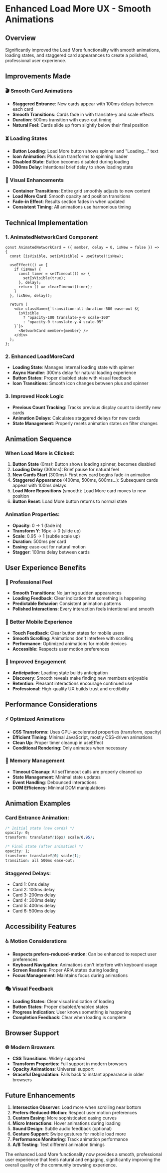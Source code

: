# Enhanced Load More UX - Smooth Animations

## Overview
Significantly improved the Load More functionality with smooth animations, loading states, and staggered card appearances to create a polished, professional user experience.

## Improvements Made

### 🎬 **Smooth Card Animations**
- **Staggered Entrance**: New cards appear with 100ms delays between each card
- **Smooth Transitions**: Cards fade in with translate-y and scale effects
- **Duration**: 500ms transition with ease-out timing
- **Natural Feel**: Cards slide up from slightly below their final position

### ⏳ **Loading States**
- **Button Loading**: Load More button shows spinner and "Loading..." text
- **Icon Animation**: Plus icon transforms to spinning loader
- **Disabled State**: Button becomes disabled during loading
- **300ms Delay**: Intentional brief delay to show loading state

### 🎨 **Visual Enhancements**
- **Container Transitions**: Entire grid smoothly adjusts to new content
- **Load More Card**: Smooth opacity and position transitions
- **Fade-in Effect**: Results section fades in when updated
- **Consistent Timing**: All animations use harmonious timing

## Technical Implementation

### 1. **AnimatedNetworkCard Component**
```tsx
const AnimatedNetworkCard = ({ member, delay = 0, isNew = false }) => {
  const [isVisible, setIsVisible] = useState(!isNew);

  useEffect(() => {
    if (isNew) {
      const timer = setTimeout(() => {
        setIsVisible(true);
      }, delay);
      return () => clearTimeout(timer);
    }
  }, [isNew, delay]);

  return (
    <div className={`transition-all duration-500 ease-out ${
      isVisible 
        ? "opacity-100 translate-y-0 scale-100"
        : "opacity-0 translate-y-4 scale-95"
    }`}>
      <NetworkCard member={member} />
    </div>
  );
};
```

### 2. **Enhanced LoadMoreCard**
- **Loading State**: Manages internal loading state with spinner
- **Async Handler**: 300ms delay for natural loading experience
- **Button States**: Proper disabled state with visual feedback
- **Icon Transitions**: Smooth icon changes between plus and spinner

### 3. **Improved Hook Logic**
- **Previous Count Tracking**: Tracks previous display count to identify new cards
- **Animation Delays**: Calculates staggered delays for new cards
- **State Management**: Properly resets animation states on filter changes

## Animation Sequence

### When Load More is Clicked:
1. **Button State** (0ms): Button shows loading spinner, becomes disabled
2. **Loading Delay** (300ms): Brief pause for natural feel
3. **New Cards Start** (300ms): First new card begins fade-in animation
4. **Staggered Appearance** (400ms, 500ms, 600ms...): Subsequent cards appear with 100ms delays
5. **Load More Repositions** (smooth): Load More card moves to new position
6. **Button Reset**: Load More button returns to normal state

### Animation Properties:
- **Opacity**: 0 → 1 (fade in)
- **Transform Y**: 16px → 0 (slide up)
- **Scale**: 0.95 → 1 (subtle scale up)
- **Duration**: 500ms per card
- **Easing**: ease-out for natural motion
- **Stagger**: 100ms delay between cards

## User Experience Benefits

### 🚀 **Professional Feel**
- **Smooth Transitions**: No jarring sudden appearances
- **Loading Feedback**: Clear indication that something is happening
- **Predictable Behavior**: Consistent animation patterns
- **Polished Interactions**: Every interaction feels intentional and smooth

### 📱 **Better Mobile Experience**
- **Touch Feedback**: Clear button states for mobile users
- **Smooth Scrolling**: Animations don't interfere with scrolling
- **Performance**: Optimized animations for mobile devices
- **Accessible**: Respects user motion preferences

### 🎯 **Improved Engagement**
- **Anticipation**: Loading state builds anticipation
- **Discovery**: Smooth reveals make finding new members enjoyable
- **Retention**: Pleasant interactions encourage continued use
- **Professional**: High-quality UX builds trust and credibility

## Performance Considerations

### ⚡ **Optimized Animations**
- **CSS Transforms**: Uses GPU-accelerated properties (transform, opacity)
- **Efficient Timing**: Minimal JavaScript, mostly CSS-driven animations
- **Clean Up**: Proper timer cleanup in useEffect
- **Conditional Rendering**: Only animates when necessary

### 🔧 **Memory Management**
- **Timeout Cleanup**: All setTimeout calls are properly cleaned up
- **State Management**: Minimal state updates
- **Event Handling**: Debounced interactions
- **DOM Efficiency**: Minimal DOM manipulations

## Animation Examples

### Card Entrance Animation:
```css
/* Initial state (new cards) */
opacity: 0;
transform: translateY(16px) scale(0.95);

/* Final state (after animation) */
opacity: 1;
transform: translateY(0) scale(1);
transition: all 500ms ease-out;
```

### Staggered Delays:
- Card 1: 0ms delay
- Card 2: 100ms delay  
- Card 3: 200ms delay
- Card 4: 300ms delay
- Card 5: 400ms delay
- Card 6: 500ms delay

## Accessibility Features

### ♿ **Motion Considerations**
- **Respects prefers-reduced-motion**: Can be enhanced to respect user preferences
- **Keyboard Navigation**: Animations don't interfere with keyboard usage
- **Screen Readers**: Proper ARIA states during loading
- **Focus Management**: Maintains focus during animations

### 🎭 **Visual Feedback**
- **Loading States**: Clear visual indication of loading
- **Button States**: Proper disabled/enabled states
- **Progress Indication**: User knows something is happening
- **Completion Feedback**: Clear when loading is complete

## Browser Support

### 🌐 **Modern Browsers**
- **CSS Transitions**: Widely supported
- **Transform Properties**: Full support in modern browsers
- **Opacity Animations**: Universal support
- **Graceful Degradation**: Falls back to instant appearance in older browsers

## Future Enhancements

1. **Intersection Observer**: Load more when scrolling near bottom
2. **Prefers-Reduced-Motion**: Respect user motion preferences  
3. **Custom Easing**: More sophisticated easing curves
4. **Micro Interactions**: Hover animations during loading
5. **Sound Design**: Subtle audio feedback (optional)
6. **Gesture Support**: Swipe gestures for mobile load more
7. **Performance Monitoring**: Track animation performance
8. **A/B Testing**: Test different animation timings

The enhanced Load More functionality now provides a smooth, professional user experience that feels natural and engaging, significantly improving the overall quality of the community browsing experience.